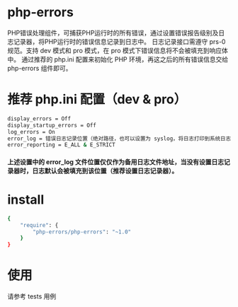 # php-errors
PHP错误处理组件，可捕获PHP运行时的所有错误，通过设置错误报告级别及日志记录器，将PHP运行时的错误信息记录到日志中。
日志记录接口需遵守 prs-0 规范。支持 dev 模式和 pro 模式，在 pro 模式下错误信息将不会被填充到响应体中。
通过推荐的 php.ini 配置来初始化 PHP 环境，再这之后的所有错误信息交给 php-errors 组件即可。

# 推荐 php.ini 配置（dev & pro）
```bash
display_errors = Off
display_startup_errors = Off
log_errors = On
error_log = 错误日志记录位置（绝对路径，也可以设置为 syslog，将日志打印到系统日志中）
error_reporting = E_ALL & E_STRICT
```
#### 上述设置中的 error_log 文件位置仅仅作为备用日志文件地址，当没有设置日志记录器时，日志默认会被填充到该位置（推荐设置日志记录器）。

# install
```bash
{
    "require": {
        "php-errors/php-errors": "~1.0"
    }
}
```

# 使用
请参考 tests 用例
